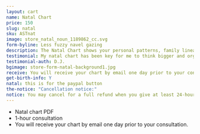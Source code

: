 ```yaml
---
layout: cart
name: Natal Chart
price: 150
slug: natal
sku: ASTnat
image: store_natal_noun_1189862_cc.svg
form-byline: Less fuzzy navel gazing
description: The Natal Chart shows your personal patterns, family lineage and how your actions impact the way you create your destiny.
testimonial: My natal chart has been key for me to think bigger and organize my action items. Regina is very intuitive and loves to vibe with people to help them develop.
testimonial-auth: D.J.
bgimage: store-form-natal-background1.jpg
receive: You will receive your chart by email one day prior to your consultation.
get-birth-info: Y
natal: this is for the paypal button
the-notice: "Cancellation notice:"
notice: You may cancel for a full refund when you give at least 24-hours notice. If you miss your appointment, cancel or reschedule with less than 24-hours notice, you will be charged the full amount of your purchase.
---
```

<!-- STORE -->
- Natal chart PDF
- 1-hour consultation
- You will receive your chart by email one day prior to your consultation.
